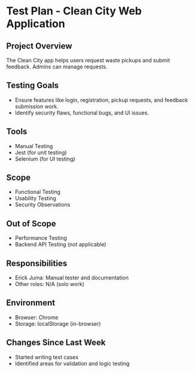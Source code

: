 # Test Plan - Clean City Web Application

## Project Overview
The Clean City app helps users request waste pickups and submit feedback. Admins can manage requests.

## Testing Goals
- Ensure features like login, registration, pickup requests, and feedback submission work.
- Identify security flaws, functional bugs, and UI issues.

## Tools
- Manual Testing
- Jest (for unit testing)
- Selenium (for UI testing)

## Scope
- Functional Testing
- Usability Testing
- Security Observations

## Out of Scope
- Performance Testing
- Backend API Testing (not applicable)

## Responsibilities
- Erick Juma: Manual tester and documentation
- Other roles: N/A (solo work)

## Environment
- Browser: Chrome
- Storage: localStorage (in-browser)

## Changes Since Last Week
- Started writing test cases
- Identified areas for validation and logic testing

